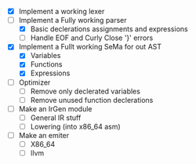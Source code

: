 - [x] Implement a working lexer
- [ ] Implement a Fully working parser
    - [x] Basic declerations assignments and expressions
    - [ ] Handle EOF and Curly Close '}' errors
- [x] Implement a Fullt working SeMa for out AST
    - [x] Variables
    - [x] Functions
    - [x] Expressions
- [ ] Optimizer
    - [ ] Remove only declerated variables
    - [ ] Remove unused function declerations
    
- [ ] Make an IrGen module
    - [ ] General IR stuff
    - [ ] Lowering (into x86_64 asm)
- [ ] Make an emiter
    - [ ] X86_64
    - [ ] llvm